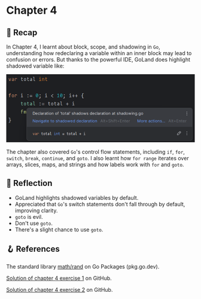 # Chapter 4

## 🧩 Recap

In Chapter 4, I learnt about block, scope, and shadowing in `Go`, understanding how redeclaring a variable within an inner block may lead to confusion or errors.
But thanks to the powerful IDE, GoLand does highlight shadowed variable like:

![](/ch4/ex3/assets/shadowing.png)

The chapter also covered `Go`'s control flow statements, including `if`, `for`, `switch`, `break`, `continue`, and `goto`.
I also learnt how `for range` iterates over arrays, slices, maps, and strings and how labels work with `for` and `goto`.

## 💭 Reflection

- GoLand highlights shadowed variables by default.
- Appreciated that `Go`'s switch statements don't fall through by default, improving clarity.
- `goto` is evil.
- Don't use `goto`.
- There's a slight chance to use `goto`.

## 🪝 References

The standard library [math/rand](https://pkg.go.dev/math/rand) on Go Packages (pkg.go.dev).

[Solution of chapter 4 exercise 1](https://github.com/learning-go-book-2e/ch04/tree/main/exercise_solutions/ex1) on GitHub.

[Solution of chapter 4 exercise 2](https://github.com/learning-go-book-2e/ch04/tree/main/exercise_solutions/ex2) on GitHub.

